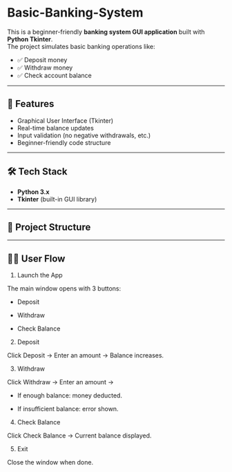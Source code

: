 ﻿# Basic-Banking-System

This is a beginner-friendly **banking system GUI application** built with **Python Tkinter**.  
The project simulates basic banking operations like:

- ✅ Deposit money  
- ✅ Withdraw money  
- ✅ Check account balance  

---

## 🚀 Features
- Graphical User Interface (Tkinter)  
- Real-time balance updates  
- Input validation (no negative withdrawals, etc.)  
- Beginner-friendly code structure  

---

## 🛠️ Tech Stack
- **Python 3.x**
- **Tkinter** (built-in GUI library)

---

## 📂 Project Structure

---

## 🧑‍💻 User Flow
1. Launch the App

  The main window opens with 3 buttons:

  - Deposit

  - Withdraw

  - Check Balance
  
2. Deposit
  
  Click Deposit → Enter an amount → Balance increases.
  
3. Withdraw
  
  Click Withdraw → Enter an amount →
  
  - If enough balance: money deducted.
  
  - If insufficient balance: error shown.
  
4. Check Balance
  
  Click Check Balance → Current balance displayed.
  
5. Exit
  
  Close the window when done.
  


